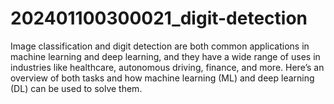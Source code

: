 # 202401100300021_digit-detection
Image classification and digit detection are both common applications in machine learning and deep learning, and they have a wide range of uses in industries like healthcare, autonomous driving, finance, and more. Here’s an overview of both tasks and how machine learning (ML) and deep learning (DL) can be used to solve them.
